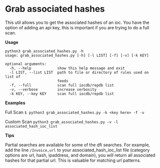 # Grab associated hashes

This util allows you to get the associated hashes of an ioc. You have the option of adding an api key, this is important if you are trying to do a full scan.

**Usage**

```
python3 grab_associated_hashes.py -h
usage: grab_associated_hashes.py [-h] [-l LIST] [-f] [-v] [-k KEY]

optional arguments:
  -h, --help            show this help message and exit
  -l LIST, --list LIST  path to file or directory of rules used on list of
                        feeds
  -f, --full            scan full iocdb/repdb list
  -v, --verbose         increase verbosity
  -k KEY, --key KEY     scan full iocdb/repdb list

```

**Examples**

Full Scan
`$ python3 grab_associated_hashes.py -k <key here> -f -v`

Custom Scan
`python3 grab_associated_hashes.py -v -l associated_hash_ioc_list`


**Tips**

Partial searches are available for some of the dfi searches. For example, add the line `/Invoice,url` to your associated_hash_ioc_list file (category options are url, hash, ipaddress, and domain), you will return all associated hashes for that partial url. This is valuable for matching url patterns.